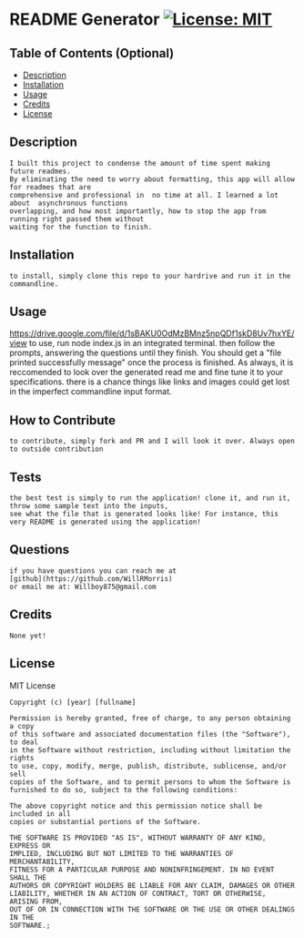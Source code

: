 # README Generator  [![License: MIT](https://img.shields.io/badge/License-MIT-yellow.svg)](https://opensource.org/licenses/MIT)
      


  ## Table of Contents (Optional)
  
  - [Description](#Descripton)
  - [Installation](#installation)
  - [Usage](#usage)
  - [Credits](#credits)
  - [License](#license)
  
  ## Description
    I built this project to condense the amount of time spent making future readmes. 
    By eliminating the need to worry about formatting, this app will allow for readmes that are 
    comprehensive and professional in  no time at all. I learned a lot about  asynchronous functions 
    overlapping, and how most importantly, how to stop the app from running right passed them without 
    waiting for the function to finish.

  ## Installation
    to install, simply clone this repo to your hardrive and run it in the commandline. 

  ## Usage
  https://drive.google.com/file/d/1sBAKU0OdMzBMnz5npQDf1skD8Uv7hxYE/view
    to use, run node index.js in an integrated terminal. 
    then follow the prompts, answering the questions until they finish. 
    You should get a "file printed successfully message" once the process is finished. 
    As always, it is reccomended to look over the generated read me and fine tune it to your 
    specifications. there is a chance things like links and images could get lost 
    in the imperfect commandline input format. 

  ## How to Contribute
    to contribute, simply fork and PR and I will look it over. Always open to outside contribution

  ## Tests
    the best test is simply to run the application! clone it, and run it, throw some sample text into the inputs, 
    see what the file that is generated looks like! For instance, this very README is generated using the application! 

  ## Questions
    if you have questions you can reach me at 
    [github](https://github.com/WillRMorris)
    or email me at: Willboy875@gmail.com

  ## Credits
    None yet!

  ## License
  MIT License

    Copyright (c) [year] [fullname]
    
    Permission is hereby granted, free of charge, to any person obtaining a copy
    of this software and associated documentation files (the "Software"), to deal
    in the Software without restriction, including without limitation the rights
    to use, copy, modify, merge, publish, distribute, sublicense, and/or sell
    copies of the Software, and to permit persons to whom the Software is
    furnished to do so, subject to the following conditions:
    
    The above copyright notice and this permission notice shall be included in all
    copies or substantial portions of the Software.
    
    THE SOFTWARE IS PROVIDED "AS IS", WITHOUT WARRANTY OF ANY KIND, EXPRESS OR
    IMPLIED, INCLUDING BUT NOT LIMITED TO THE WARRANTIES OF MERCHANTABILITY,
    FITNESS FOR A PARTICULAR PURPOSE AND NONINFRINGEMENT. IN NO EVENT SHALL THE
    AUTHORS OR COPYRIGHT HOLDERS BE LIABLE FOR ANY CLAIM, DAMAGES OR OTHER
    LIABILITY, WHETHER IN AN ACTION OF CONTRACT, TORT OR OTHERWISE, ARISING FROM,
    OUT OF OR IN CONNECTION WITH THE SOFTWARE OR THE USE OR OTHER DEALINGS IN THE
    SOFTWARE.;
  
